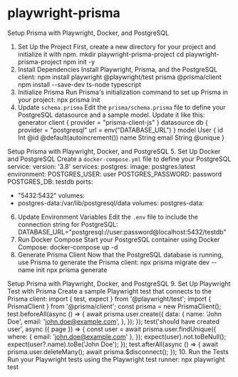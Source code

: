# playwright-prisma
Setup Prisma with Playwright, Docker, and PostgreSQL
1. Set Up the Project
First, create a new directory for your project and initialize it with npm.
mkdir playwright-prisma-project
cd playwright-prisma-project
npm init -y
2. Install Dependencies
Install Playwright, Prisma, and the PostgreSQL client:
npm install playwright @playwright/test prisma @prisma/client
npm install --save-dev ts-node typescript
3. Initialize Prisma
Run Prisma's initialization command to set up Prisma in your project:
npx prisma init
4. Update `schema.prisma`
Edit the `prisma/schema.prisma` file to define your PostgreSQL datasource and a sample model. Update it like this:
generator client {
 provider = "prisma-client-js"
}
datasource db {
 provider = "postgresql"
 url = env("DATABASE_URL")
}
model User {
 id Int @id @default(autoincrement())
 name String
 email String @unique
}

Setup Prisma with Playwright, Docker, and PostgreSQL
5. Set Up Docker and PostgreSQL
Create a `docker-compose.yml` file to define your PostgreSQL service:
version: '3.8'
services:
 postgres:
 image: postgres:latest
 environment:
 POSTGRES_USER: user
 POSTGRES_PASSWORD: password
 POSTGRES_DB: testdb
 ports:
 - "5432:5432"
 volumes:
 - postgres-data:/var/lib/postgresql/data
volumes:
 postgres-data:
6. Update Environment Variables
Edit the `.env` file to include the connection string for PostgreSQL:
DATABASE_URL="postgresql://user:password@localhost:5432/testdb"
7. Run Docker Compose
Start your PostgreSQL container using Docker Compose:
docker-compose up -d
8. Generate Prisma Client
Now that the PostgreSQL database is running, use Prisma to generate the Prisma client:
npx prisma migrate dev --name init
npx prisma generate

Setup Prisma with Playwright, Docker, and PostgreSQL
9. Set Up Playwright Test with Prisma
Create a sample Playwright test that connects to the Prisma client:
import { test, expect } from '@playwright/test';
import { PrismaClient } from '@prisma/client';
const prisma = new PrismaClient();
test.beforeAll(async () => {
 await prisma.user.create({
 data: {
 name: 'John Doe',
 email: 'john.doe@example.com',
 },
 });
});
test('should have created user', async ({ page }) => {
 const user = await prisma.user.findUnique({
 where: { email: 'john.doe@example.com' },
 });
 expect(user).not.toBeNull();
 expect(user?.name).toBe('John Doe');
});
test.afterAll(async () => {
 await prisma.user.deleteMany();
 await prisma.$disconnect();
});
10. Run the Tests
Run your Playwright tests using the Playwright test runner:
npx playwright test

